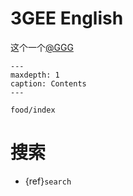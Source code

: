 3GEE English
========================================


这个一个[@GGG](mailto:this.is.3gee@outlook.com)


```{toctree}
---
maxdepth: 1
caption: Contents
---

food/index
```


搜索
==================

* {ref}`search`
